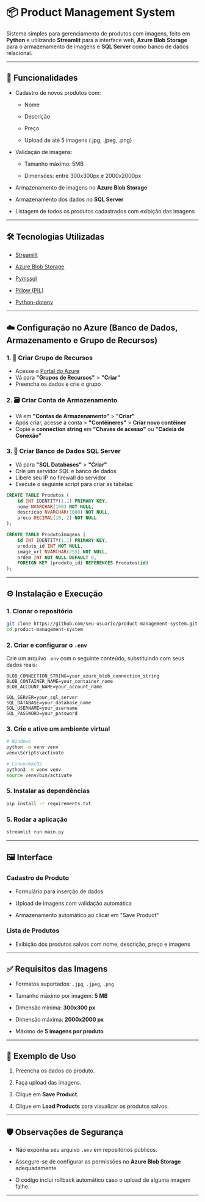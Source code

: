 # 📦 Product Management System

Sistema simples para gerenciamento de produtos com imagens, feito em **Python** e utilizando **Streamlit** para a interface web, **Azure Blob Storage** para o armazenamento de imagens e **SQL Server** como banco de dados relacional.

---

## 🚀 Funcionalidades

- Cadastro de novos produtos com:
  
  - Nome
  
  - Descrição
  
  - Preço
  
  - Upload de até 5 imagens (.jpg, .jpeg, .png)

- Validação de imagens:
  
  - Tamanho máximo: 5MB
  
  - Dimensões: entre 300x300px e 2000x2000px

- Armazenamento de imagens no **Azure Blob Storage**

- Armazenamento dos dados no **SQL Server**

- Listagem de todos os produtos cadastrados com exibição das imagens

---

## 🛠️ Tecnologias Utilizadas

- [Streamlit](https://streamlit.io/)

- [Azure Blob Storage](https://learn.microsoft.com/pt-br/azure/storage/blobs/)

- [Pymssql](http://www.pymssql.org/en/stable/)

- [Pillow (PIL)](https://python-pillow.org/)

- [Python-dotenv](https://pypi.org/project/python-dotenv/)

---

## ☁️ Configuração no Azure (Banco de Dados, Armazenamento e Grupo de Recursos)

### 1. 🔹 Criar Grupo de Recursos

- Acesse o [Portal do Azure](https://portal.azure.com/)
- Vá para **"Grupos de Recursos"** > **"Criar"**
- Preencha os dados e crie o grupo

### 2. 🗃️ Criar Conta de Armazenamento

- Vá em **"Contas de Armazenamento"** > **"Criar"**
- Após criar, acesse a conta > **"Contêineres"** > **Criar novo contêiner**
- Copie a **connection string** em **"Chaves de acesso"** ou **"Cadeia de Conexão"**

### 3. 🧱 Criar Banco de Dados SQL Server

- Vá para **"SQL Databases"** > **"Criar"**
- Crie um servidor SQL e banco de dados
- Libere seu IP no firewall do servidor
- Execute o seguinte script para criar as tabelas:

```sql
CREATE TABLE Produtos (
    id INT IDENTITY(1,1) PRIMARY KEY,
    nome NVARCHAR(100) NOT NULL,
    descricao NVARCHAR(1000) NOT NULL,
    preco DECIMAL(10, 2) NOT NULL
);

CREATE TABLE ProdutoImagens (
    id INT IDENTITY(1,1) PRIMARY KEY,
    produto_id INT NOT NULL,
    image_url NVARCHAR(255) NOT NULL,
    ordem INT NOT NULL DEFAULT 0,
    FOREIGN KEY (produto_id) REFERENCES Produtos(id)
);
```

---

## ⚙️ Instalação e Execução

### 1. Clonar o repositório

```bash
git clone https://github.com/seu-usuario/product-management-system.git
cd product-management-system
```

### 2. Criar e configurar o `.env`

Crie um arquivo `.env` com o seguinte conteúdo, substituindo com seus dados reais:

```env
BLOB_CONNECTION_STRING=your_azure_blob_connection_string
BLOB_CONTAINER_NAME=your_container_name
BLOB_ACCOUNT_NAME=your_account_name

SQL_SERVER=your_sql_server
SQL_DATABASE=your_database_name
SQL_USERNAME=your_username
SQL_PASSWORD=your_password
```

### 3. Crie e ative um ambiente virtual

```bash
# Windows
python -m venv venv
venv\Scripts\activate

# Linux/macOS
python3 -m venv venv
source venv/bin/activate
```

### 5. Instalar as dependências

```bash
pip install -r requirements.txt
```

### 5. Rodar a aplicação

```bash
streamlit run main.py
```

---

## 🖼️ Interface

### Cadastro de Produto

- Formulário para inserção de dados

- Upload de imagens com validação automática

- Armazenamento automático ao clicar em "Save Product"

### Lista de Produtos

- Exibição dos produtos salvos com nome, descrição, preço e imagens

---

## ✅ Requisitos das Imagens

- Formatos suportados: `.jpg`, `.jpeg`, `.png`

- Tamanho máximo por imagem: **5 MB**

- Dimensão mínima: **300x300 px**

- Dimensão máxima: **2000x2000 px**

- Máximo de **5 imagens por produto**

---

## 🧪 Exemplo de Uso

1. Preencha os dados do produto.

2. Faça upload das imagens.

3. Clique em **Save Product**.

4. Clique em **Load Products** para visualizar os produtos salvos.

---

## 🛡️ Observações de Segurança

- Não exponha seu arquivo `.env` em repositórios públicos.

- Assegure-se de configurar as permissões no **Azure Blob Storage** adequadamente.

- O código inclui rollback automático caso o upload de alguma imagem falhe.

---

